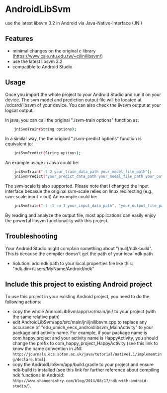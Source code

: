 # AndroidLibSvm

use the latest libsvm 3.2 in Android via Java-Native-Interface (JNI)

## Features
- minimal changes on the original c library (https://www.csie.ntu.edu.tw/~cjlin/libsvm/)
- use the latest libsvm 3.2
- compatible to Android Studio

## Usage
Once you import the whole project to your Android Studio and run it on your device. The svm model and prediction output file will be located at /sdcard/libsvm of your device. 
You can also check the livsvm output at your logcat output.

In java, you can call the original "./svm-train options" function as:
```sh
	jniSvmTrain(String options);
```

In a similar way, the the origianl "./svm-predict options" function is equivalent to:
```sh
	jniSvmPredict(String options);
```

An example usage in Java could be:
```sh
	jniSvmTrain("-t 2 your_train_data_path your_model_file_path");
	jniSvmPredict("your_predict_data_path your_model_file_path your_output_file_path");
```

The svm-scale is also supported. Please note that I changed the input interface becasue the original svm-scale relies on linux redirecting (e.g., svm-scale input > out)
An example could be:
```sh
	jniSvmScale("-l -1 -u 1 your_input_data_path", "your_output_file_path");
```

By reading and analyze the output file, most applications can easily enjoy the powerful libsvm functionaility with this project.

## Troubleshooting
Your Android Studio might complain something about "(null)/ndk-build". This is because the compiler doesn't get the path of your local ndk path
- Solution: add ndk path to your local.properties file like this: "ndk.dir=/Users/MyName/Android/ndk"

## Include this project to existing Android project
To use this project in your existing Android project, you need to do the following actions:
- copy the whole AndroidLibSvm/app/src/main/jni/ to your project (with the same relative path)
- edit AndroidLibSvm/app/src/main/jni/jnilibsvm.cpp to replace any occurance of "edu_umich_eecs_androidlibsvm_MainActivity" to your package and activity name. For example, if your package name is com.happy.project and your activity name is HappyActivity, you should change the prefix to com_happy_project_HappyActivity (see this link to know the name convention in JNI: `http://journals.ecs.soton.ac.uk/java/tutorial/native1.1/implementing/declare.html`).
- copy the AndroidLibSvm/app/build.gradle to your project and ensure ndk-build is installed (see this link for further reference about compiling ndk functions in Android: `http://www.shaneenishry.com/blog/2014/08/17/ndk-with-android-studio/`).

